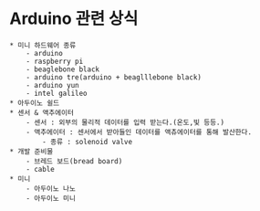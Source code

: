 # Arduino 관련 상식
	* 미니 하드웨어 종류
		- arduino
		- raspberry pi
		- beaglebone black
		- arduino tre(arduino + beaglllebone black)
		- arduino yun
		- intel galileo
	* 아두이노 쉴드
	* 센서 & 액추에이터
		- 센서 : 외부의 물리적 데이터를 입력 받는다.(온도,빛 등등.)
		- 액추에이터 : 센서에서 받아들인 데이터를 액츄에이터를 통해 발산한다.
			- 종류 : solenoid valve
	* 개발 준비물
		- 브레드 보드(bread board)
		- cable
	* 미니
		- 아두이노 나노
		- 아두이노 미니
